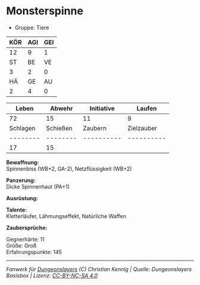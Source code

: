 # Monsterspinne  
- Gruppe: Tiere  

| KÖR | AGI | GEI |  
| --- | --- | --- |  
| 12  | 9   | 1   |
| ST  | BE  | VE  |  
| 3   | 2   | 0   |
| HÄ  | GE  | AU  |  
| 2   | 4   | 0   |


| Leben    | Abwehr   | Initiative | Laufen     |
| -------- | -------- | ---------- | ---------- |
| 72       | 15       | 11         | 9          |
| Schlagen | Schießen | Zaubern    | Zielzauber |
| -------- | -------- | ---------- | ---------- |
| 17       | 15       |            |            |

**Bewaffnung:**  
Spinnenbiss (WB+2, GA-2), Netzflüssigkeit (WB+2)

**Panzerung:**  
Dicke Spinnenhaut (PA+1)

**Ausrüstung:**  


**Talente:**  
Kletterläufer, Lähmungseffekt, Natürliche Waffen

**Zaubersprüche:**  


Gegnerhärte: 11  
Größe: Groß  
Erfahrungspunkte: 145  



___
*Fanwerk für [Dungeonslayers](https://www.dungeonslayers.net/) (C) Christian Kennig | Quelle: Dungeonslayers Basisbox | Lizenz: [CC-BY-NC-SA 4.0](https://creativecommons.org/licenses/by-nc-sa/4.0/deed.de)*